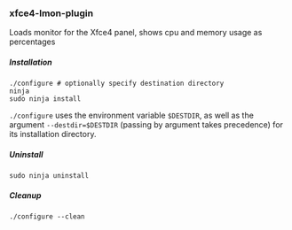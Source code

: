 ### xfce4-lmon-plugin

Loads monitor for the Xfce4 panel, shows cpu and memory usage as percentages

##### Installation

```
./configure # optionally specify destination directory
ninja
sudo ninja install
```
`./configure` uses the environment variable `$DESTDIR`, as well as the argument `--destdir=$DESTDIR` (passing by argument takes precedence) for its installation directory.

##### Uninstall

```
sudo ninja uninstall
```

##### Cleanup

```
./configure --clean
```

